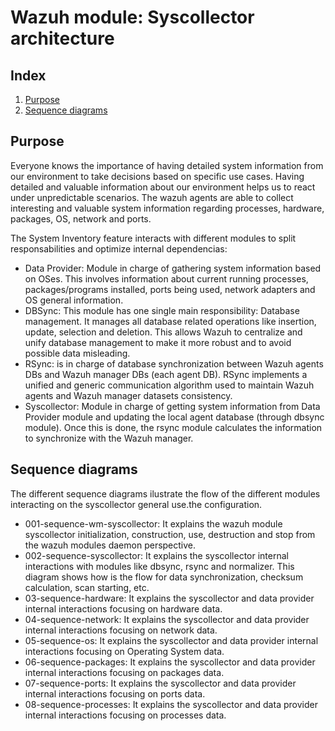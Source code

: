 <!---
Copyright (C) 2015-2021, Wazuh Inc.
Created by Wazuh, Inc. <info@wazuh.com>.
This program is free software; you can redistribute it and/or modify it under the terms of GPLv2
-->

# Wazuh module: Syscollector architecture
## Index
1. [Purpose](#purpose)
2. [Sequence diagrams](#sequence-diagrams)


## Purpose
Everyone knows the importance of having detailed system information from our environment to take decisions based on specific use cases. Having detailed and valuable information about our environment helps us to react under unpredictable scenarios. The wazuh agents are able to collect interesting and valuable system information regarding processes, hardware, packages, OS, network and ports.

The System Inventory feature interacts with different modules to split responsabilities and optimize internal dependencias:
- Data Provider: Module in charge of gathering system information based on OSes. This involves information about current running processes, packages/programs installed, ports being used, network adapters and OS general information.
- DBSync: This module has one single main responsibility: Database management. It manages all database related operations like insertion, update, selection and deletion. This allows Wazuh to centralize and unify database management to make it more robust and to avoid possible data misleading.
- RSync: is in charge of database synchronization between Wazuh agents DBs and Wazuh  manager DBs (each agent DB). RSync implements a unified and generic communication algorithm used to maintain Wazuh agents and Wazuh manager datasets consistency.
- Syscollector: Module in charge of getting system information from Data Provider module and updating the local agent database (through dbsync module). Once this is done, the rsync module calculates the information to synchronize with the Wazuh manager.


## Sequence diagrams
The different sequence diagrams ilustrate the flow of the different modules interacting on the syscollector general use.the configuration.
- 001-sequence-wm-syscollector: It explains the wazuh module syscollector initialization, construction, use, destruction and stop from the wazuh modules daemon perspective.
- 002-sequence-syscollector: It explains the syscollector internal interactions with modules like dbsync, rsync and normalizer. This diagram shows how is the flow for data synchronization, checksum calculation, scan starting, etc.
- 03-sequence-hardware: It explains the syscollector and data provider internal interactions focusing on hardware data.
- 04-sequence-network: It explains the syscollector and data provider internal interactions focusing on network data.
- 05-sequence-os: It explains the syscollector and data provider internal interactions focusing on Operating System data.
- 06-sequence-packages: It explains the syscollector and data provider internal interactions focusing on packages data.
- 07-sequence-ports: It explains the syscollector and data provider internal interactions focusing on ports data.
- 08-sequence-processes: It explains the syscollector and data provider internal interactions focusing on processes data.
